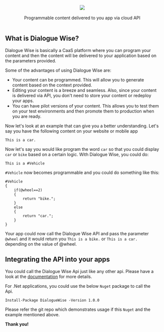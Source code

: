 <center><a href="https://dialoguewise.com" target="_blank"><img src="https://dialoguewise.com/images/logo.PNG"></a></center>  
<br/>
<center>Programmable content delivered to you app via cloud API</center>  
<br/>

## What is Dialogue Wise?

Dialogue Wise is basically a CaaS platform where you can program your content and then the content will be delivered to your application based on the parameters provided.

Some of the advantages of using Dialogue Wise are:

* Your content can be programmed. This will allow you to generate content based on the context provided.
* Editing your content is a breeze and seamless. Also, since your content is delivered via API, you don't need to store your content or redeploy your apps.
* You can have pilot versions of your content. This allows you to test them on your test environments and then promote them to production when you are ready.

Now let's look at an example that can give you a better understanding. Let's say you have the following content on your website or mobile app

```
This is a car.
```

Now let's say you would like program the word `car` so that you could display `car` or `bike` based on a certain logic. With Dialogue Wise, you could do:

```
This is a #Vehicle
```

`#Vehicle` now becomes programmable and you could do something like this:

```
#Vehicle
{
	if(@wheel==2)
	{
		return "bike.";
	}
	else
	{
		return "car.";
	}
}

```

Your app could now call the Dialogue Wise API and pass the parameter `@wheel` and it would return you `This is a bike.` or `This is a car.` depending on the value of @wheel.



## Integrating the API into your apps

You could call the Dialogue Wise Api just like any other api. Please have a look at the [documentation](https://docs.dialoguewise.com/api/) for more details.

For .Net applications, you could use the below `Nuget` package to call the Api.

```
Install-Package DialogueWise -Version 1.0.0
```

Please refer the git repo which demonstrates usage if this `Nuget` and the example mentioned above.


**Thank you!**






